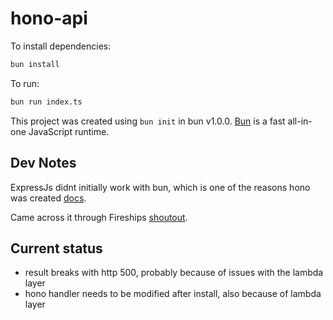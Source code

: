 # hono-api

To install dependencies:

```bash
bun install
```

To run:

```bash
bun run index.ts
```

This project was created using `bun init` in bun v1.0.0. [Bun](https://bun.sh) is a fast all-in-one JavaScript runtime.

## Dev Notes

ExpressJs didnt initially work with bun, which is one of the reasons hono was created
[docs](https://hono.dev/concepts/motivation).

Came across it through Fireships [shoutout](https://www.youtube.com/watch?v=dWqNgzZwVJQ).

## Current status

- result breaks with http 500, probably because of issues with the lambda layer
- hono handler needs to be modified after install, also because of lambda layer

